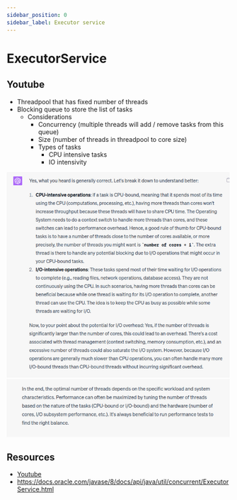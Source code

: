 ```yaml
---
sidebar_position: 0
sidebar_label: Executor service
---
```


# ExecutorService

## Youtube
- Threadpool that has fixed number of threads
- Blocking queue to store the list of tasks
  - Considerations
    - Concurrency (multiple threads will add / remove tasks from this queue)
    - Size (number of threads in threadpool to core size)
    - Types of tasks
      - CPU intensive tasks
      - IO intensivity 
       
![i-love-chatgpt-1](resources/executor-service-1.jpg)
![i-love-chatgpt-2](resources/executor-service-2.jpg)

## Resources
- [Youtube](https://youtu.be/6Oo-9Can3H8)
- https://docs.oracle.com/javase/8/docs/api/java/util/concurrent/ExecutorService.html